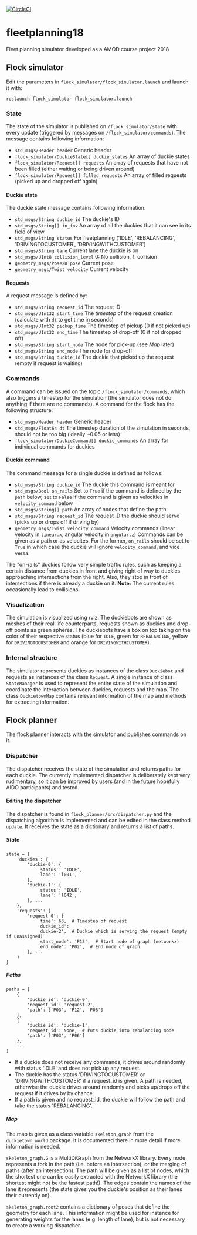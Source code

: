 [![CircleCI](https://circleci.com/gh/duckietown/duckietown-fplan.svg?style=shield)](https://circleci.com/gh/duckietown/duckietown-fplan)

# fleetplanning18
Fleet planning simulator developed as a AMOD course project 2018

## Flock simulator
Edit the parameters in `flock_simulator/flock_simulator.launch` and launch it with:
```
roslaunch flock_simulator flock_simulator.launch
```

### State
The state of the simulator is published on `/flock_simulator/state` with every update (triggered by messages on `/flock_simulator/commands`). The message contains following information:
- `std_msgs/Header header` Generic header
- `flock_simulator/DuckieState[] duckie_states` An array of duckie states
- `flock_simulator/Request[] requests` An array of requests that have not been filled (either waiting or being driven around)
- `flock_simulator/Request[] filled_requests` An array of filled requests (picked up and dropped off again)

#### Duckie state
The duckie state message contains following information:
- `std_msgs/String duckie_id` The duckie's ID
- `std_msgs/String[] in_fov` An array of all the duckies that it can see in its field of view
- `std_msgs/String status` For fleetplanning ('IDLE', 'REBALANCING', 'DRIVINGTOCUSTOMER', 'DRIVINGWITHCUSTOMER')
- `std_msgs/String lane` Current lane the duckie is on
- `std_msgs/UInt8 collision_level` 0: No collision, 1: collision
- `geometry_msgs/Pose2D pose` Current pose
- `geometry_msgs/Twist velocity` Current velocity

#### Requests
A request message is defined by:
- `std_msgs/String request_id` The request ID
- `std_msgs/UInt32 start_time` The *timestep* of the request creation (calculate with `dt` to get time in seconds)
- `std_msgs/UInt32 pickup_time` The timestep of pickup (0 if not picked up)
- `std_msgs/UInt32 end_time` The timestep of drop-off (0 if not dropped off)
- `std_msgs/String start_node` The node for pick-up (see _Map_ later)
- `std_msgs/String end_node` The node for drop-off
- `std_msgs/String duckie_id` The duckie that picked up the request (empty if request is waiting)

### Commands
A command can be issued on the topic `/flock_simulator/commands`, which also triggers a timestep for the simulation (the simulator does not do anything if there are no commands). A command for the flock has the following structure:
- `std_msgs/Header header` Generic header
- `std_msgs/Float64 dt` The timestep duration of the simulation in seconds, should not be too big (ideally ~0.05 or less)
- `flock_simulator/DuckieCommand[] duckie_commands` An array for individual commands for duckies

#### Duckie command
The command message for a single duckie is defined as follows:
- `std_msgs/String duckie_id` The duckie this command is meant for
- `std_msgs/Bool on_rails` Set to `True` if the command is defined by the `path` below, set to `False` if the command is given as velocities in `velocity_command` below
- `std_msgs/String[] path` An array of nodes that define the path
- `std_msgs/String request_id` The request ID the duckie should serve (picks up or drops off if driving by)
- `geometry_msgs/Twist velocity_command` Velocity commands (linear velocity in `linear.x`, angular velocity in `angular.z`)
Commands can be given as a path or as velocites. For the former, `on_rails` should be set to `True` in which case the duckie will ignore `velocity_command`, and vice versa.

The "on-rails" duckies follow very simple traffic rules, such as keeping a certain distance from duckies in front and giving right of way to duckies approaching intersections from the right. Also, they stop in front of intersections if there is already a duckie on it. **Note:** The current rules occasionally lead to collisions.

### Visualization
The simulation is visualized using rviz. The duckiebots are shown as meshes of their real-life counterparts, requests shown as duckies and drop-off points as green spheres. The duckiebots have a box on top taking on the color of their respective status (blue for `IDLE`, green for `REBALANCING`, yellow for `DRIVINGTOCUSTOMER` and orange for `DRIVINGWITHCUSTOMER`).

### Internal structure
The simulator represents duckies as instances of the class `Duckiebot` and requests as instances of the class `Request`. A single instance of class `StateManager` is used to represent the entire state of the simulation and coordinate the interaction between duckies, requests and the map. The class `DuckietownMap` contains relevant information of the map and methods for extracting information.

## Flock planner
The flock planner interacts with the simulator and publishes commands on it.

### Dispatcher
The dispatcher receives the state of the simulation and returns paths for each duckie. The currently implemented dispatcher is deliberately kept very rudimentary, so it can be improved by users (and in the future hopefully AIDO participants) and tested.

#### Editing the dispatcher
The dispatcher is found in `flock_planner/src/dispatcher.py` and the dispatching algorithm is implemented and can be edited in the class method `update`. It receives the state as a dictionary and returns a list of paths.
##### State
```
state = {
    'duckies': {
        'duckie-0': {
            'status': 'IDLE',
            'lane': 'l001',
        },
        'duckie-1': {
            'status': 'IDLE',
            'lane': 'l042',
        }, ...
    },
    'requests': {
        'request-0': {
            'time': 63,  # Timestep of request
            'duckie_id':
            'duckie-2',  # Duckie which is serving the request (empty if unassigned)
            'start_node': 'P13',  # Start node of graph (networkx)
            'end_node': 'P02',  # End node of graph
        }, ...
    }
}
```
##### Paths
```
paths = [
    {
        'duckie_id': 'duckie-0',
        'request_id': 'request-2',
        'path': ['P03', 'P12', 'P08']
    },
    {
        'duckie_id': 'duckie-1',
        'request_id': None,  # Puts duckie into rebalancing mode
        'path': ['P03', 'P06']
    },
    ...
]
```
- If a duckie does not receive any commands, it drives around randomly with status 'IDLE' and does not pick up any request.
- The duckie has the status 'DRIVINGTOCUSTOMER' or 'DRIVINGWITHCUSTOMER' if a request_id is given. A path is needed, otherwise the duckie drives around randomly and picks up/drops off the request if it drives by by chance.
- If a path is given and no request_id, the duckie will follow the path and take the status 'REBALANCING'.

##### Map
The map is given as a class variable `skeleton_graph` from the `duckietown_world` package. It is documented there in more detail if more information is needed.

`skeleton_graph.G` is a MultiDiGraph from the NetworkX library. Every node represents a fork in the path (i.e. before an intersection), or the merging of paths (after an intersection). The path will be given as a list of nodes, which the shortest one can be easily extracted with the NetworkX library (the shortest might not be the fastest path!). The edges contain the names of the lane it represents (the state gives you the duckie's position as their lanes their currently on). 

`skeleton_graph.root2` contains a dictionary of poses that define the geometry for each lane. This information might be used for instance for generating weights for the lanes (e.g. length of lane), but is not necessary to create a working dispatcher.
